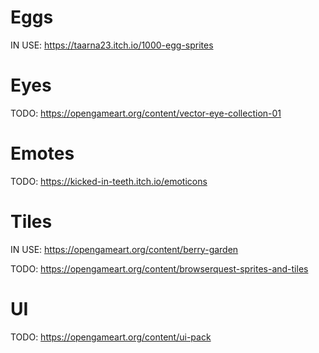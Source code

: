 # Eggs

IN USE: https://taarna23.itch.io/1000-egg-sprites

# Eyes

TODO: https://opengameart.org/content/vector-eye-collection-01

# Emotes

TODO: https://kicked-in-teeth.itch.io/emoticons

# Tiles

IN USE: https://opengameart.org/content/berry-garden

TODO: https://opengameart.org/content/browserquest-sprites-and-tiles

# UI

TODO: https://opengameart.org/content/ui-pack
